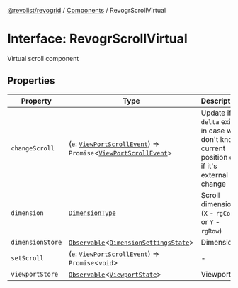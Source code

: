 [@revolist/revogrid](README.md) / [Components](Namespace.Components.md) / RevogrScrollVirtual

# Interface: RevogrScrollVirtual

Virtual scroll component

## Properties

| Property | Type | Description | Defined in |
| ------ | ------ | ------ | ------ |
| `changeScroll` | (`e`: [`ViewPortScrollEvent`](TypeAlias.ViewPortScrollEvent.md)) => `Promise`\<[`ViewPortScrollEvent`](TypeAlias.ViewPortScrollEvent.md)\> | Update if `delta` exists in case we don't know current position or if it's external change | [src/components.d.ts:622](https://github.com/revolist/revogrid/blob/0b52000f7477669f9da5b2b768b7ac1b608db9f9/src/components.d.ts#L622) |
| `dimension` | [`DimensionType`](TypeAlias.DimensionType.md) | Scroll dimension (`X` - `rgCol` or `Y` - `rgRow`) | [src/components.d.ts:626](https://github.com/revolist/revogrid/blob/0b52000f7477669f9da5b2b768b7ac1b608db9f9/src/components.d.ts#L626) |
| `dimensionStore` | [`Observable`](TypeAlias.Observable.md)\<[`DimensionSettingsState`](Interface.DimensionSettingsState.md)\> | Dimensions | [src/components.d.ts:630](https://github.com/revolist/revogrid/blob/0b52000f7477669f9da5b2b768b7ac1b608db9f9/src/components.d.ts#L630) |
| `setScroll` | (`e`: [`ViewPortScrollEvent`](TypeAlias.ViewPortScrollEvent.md)) => `Promise`\<`void`\> | - | [src/components.d.ts:631](https://github.com/revolist/revogrid/blob/0b52000f7477669f9da5b2b768b7ac1b608db9f9/src/components.d.ts#L631) |
| `viewportStore` | [`Observable`](TypeAlias.Observable.md)\<[`ViewportState`](Interface.ViewportState.md)\> | Viewport | [src/components.d.ts:635](https://github.com/revolist/revogrid/blob/0b52000f7477669f9da5b2b768b7ac1b608db9f9/src/components.d.ts#L635) |
